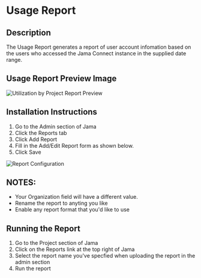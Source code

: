 # Usage Report

## Description
The Usage Report generates a report of user account infomation based on the users who accessed the Jama Connect instance in the supplied date range.

## Usage Report Preview Image
![Utilization by Project Report Preview]([https://github.com/jamasoftware-ps/Community-Reports/blob/master/Login%20Usage%20Reports/User%20Usage%20Report/Usage_Report_Screenshot.png](https://github.com/jamasoftware-ps/Community-Reports/blob/0325eda9683f381dd4332b35ac594bba4b2a64a8/Archived%20Reports/Login%20Usage%20Reports/User%20Usage%20Report/Usage_Report_Screenshot.png))

## Installation Instructions
1. Go to the Admin section of Jama
2. Click the Reports tab
3. Click Add Report
4. Fill in the Add/Edit Report form as shown below.
5. Click Save

![Report Configuration]([https://github.com/jamasoftware-ps/Community-Reports/blob/master/Login%20Usage%20Reports/User%20Usage%20Report/UsageReportInstallationInstructions.png](https://github.com/jamasoftware-ps/Community-Reports/blob/0325eda9683f381dd4332b35ac594bba4b2a64a8/Archived%20Reports/Login%20Usage%20Reports/User%20Usage%20Report/UsageReportInstallationInstructions.png))

## NOTES: 
- Your Organization field will have a different value.  
- Rename the report to anyting you like
- Enable any report format that you'd like to use

## Running the Report
1. Go to the Project section of Jama
2. Click on the Reports link at the top right of Jama
3. Select the report name you've specfied when uploading the report in the admin section 
4. Run the report

